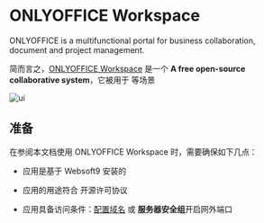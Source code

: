 # ONLYOFFICE Workspace

ONLYOFFICE is a multifunctional portal for business collaboration, document and project management. 

简而言之，[ONLYOFFICE Workspace](https://www.onlyoffice.com/) 是一个 **A free open-source collaborative system**，它被用于   等场景


![ui](https://libs.websoft9.com/Websoft9/DocsPicture/en/onlyoffice/onlyoffice-websoft9-002.png)


## 准备

在参阅本文档使用 ONLYOFFICE Workspace 时，需要确保如下几点：

- 应用是基于 Websoft9 安装的

- 应用的用途符合 [](https://some_license_url) 开源许可协议

- 应用具备访问条件：[配置域名](./guide/appsetdomain) 或 **服务器安全组**开启网外端口